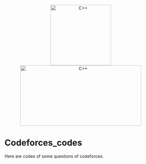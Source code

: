<p align = 'center'>

<img src = 'https://upload.wikimedia.org/wikipedia/commons/1/18/ISO_C%2B%2B_Logo.svg' alt='C++' height='200' width='200'/>
<img src = 'https://upload.wikimedia.org/wikipedia/commons/b/b1/Codeforces_logo.svg' alt='C++' height='200' width='400'/>

</p>


# Codeforces_codes
Here are codes of some questions of codeforces. 
